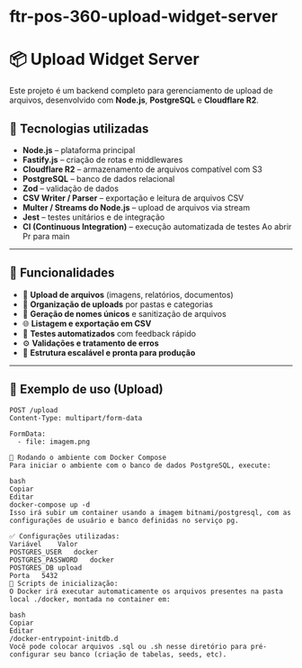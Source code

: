 # ftr-pos-360-upload-widget-server

# 📦 Upload Widget Server

Este projeto é um backend completo para gerenciamento de upload de arquivos, desenvolvido com **Node.js**, **PostgreSQL** e **Cloudflare R2**.

## 🧰 Tecnologias utilizadas

- **Node.js** – plataforma principal
- **Fastify.js** – criação de rotas e middlewares
- **Cloudflare R2** – armazenamento de arquivos compatível com S3
- **PostgreSQL** – banco de dados relacional
- **Zod** – validação de dados
- **CSV Writer / Parser** – exportação e leitura de arquivos CSV
- **Multer / Streams do Node.js** – upload de arquivos via stream
- **Jest** – testes unitários e de integração
- **CI (Continuous Integration)** – execução automatizada de testes Ao abrir Pr para main

---

## 🚀 Funcionalidades

- 📁 **Upload de arquivos** (imagens, relatórios, documentos)
- 📂 **Organização de uploads** por pastas e categorias
- 🔐 **Geração de nomes únicos** e sanitização de arquivos
- 🌐 **Listagem e exportação em CSV**
- 🧪 **Testes automatizados** com feedback rápido
- ⚙️ **Validações e tratamento de erros**
- 🧱 **Estrutura escalável e pronta para produção**

---

## 📸 Exemplo de uso (Upload)

```http
POST /upload
Content-Type: multipart/form-data

FormData:
  - file: imagem.png

🐳 Rodando o ambiente com Docker Compose
Para iniciar o ambiente com o banco de dados PostgreSQL, execute:

bash
Copiar
Editar
docker-compose up -d
Isso irá subir um container usando a imagem bitnami/postgresql, com as configurações de usuário e banco definidas no serviço pg.

✅ Configurações utilizadas:
Variável	Valor
POSTGRES_USER	docker
POSTGRES_PASSWORD	docker
POSTGRES_DB	upload
Porta	5432
📂 Scripts de inicialização:
O Docker irá executar automaticamente os arquivos presentes na pasta local ./docker, montada no container em:

bash
Copiar
Editar
/docker-entrypoint-initdb.d
Você pode colocar arquivos .sql ou .sh nesse diretório para pré-configurar seu banco (criação de tabelas, seeds, etc).
